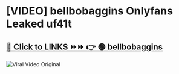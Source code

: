 
 # [VIDEO] bellbobaggins Onlyfans Leaked uf41t

## <h2><a href="https://clipsfans.com/bellbobaggins&ref=git">🔗 Click to LINKS ⏩⏩ 👉 🟢 bellbobaggins </a></h2>

<a href="https://clipsfans.com/bellbobaggins&ref=git" rel="nofollow" data-target="animated-image.originalLink"><img src="https://i.ibb.co.com/xMMVF88/686577567.gif" alt="Viral Video Original" style="max-width: 100%; display: inline-block;" data-target="animated-image.originalImage"></a>

